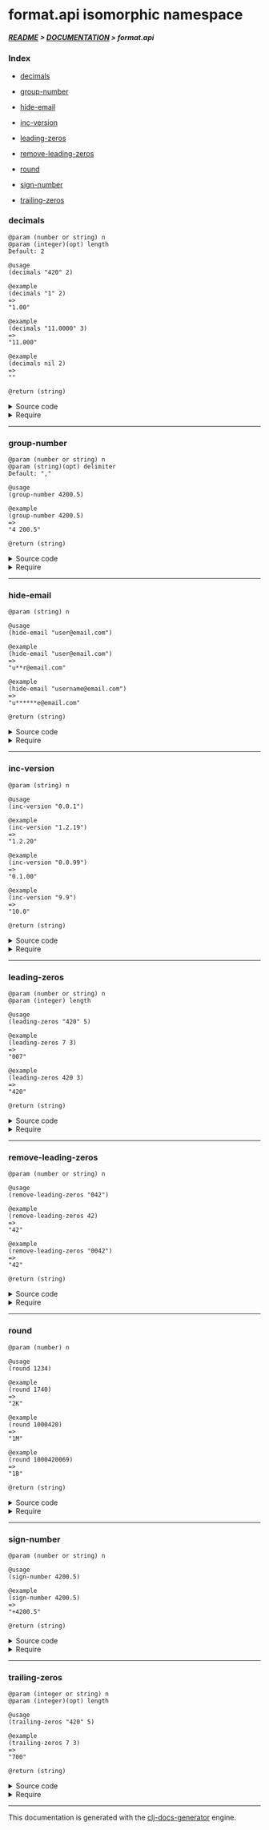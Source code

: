 
# format.api isomorphic namespace

##### [README](../../../README.md) > [DOCUMENTATION](../../COVER.md) > format.api

### Index

- [decimals](#decimals)

- [group-number](#group-number)

- [hide-email](#hide-email)

- [inc-version](#inc-version)

- [leading-zeros](#leading-zeros)

- [remove-leading-zeros](#remove-leading-zeros)

- [round](#round)

- [sign-number](#sign-number)

- [trailing-zeros](#trailing-zeros)

### decimals

```
@param (number or string) n
@param (integer)(opt) length
Default: 2
```

```
@usage
(decimals "420" 2)
```

```
@example
(decimals "1" 2)
=>
"1.00"
```

```
@example
(decimals "11.0000" 3)
=>
"11.000"
```

```
@example
(decimals nil 2)
=>
""
```

```
@return (string)
```

<details>
<summary>Source code</summary>

```
(defn decimals
  ([n]
   (decimals n 2))

  ([n length]
   (let [x     (str   n)
         count (count x)]
        (if            (< count 1) x
            (if-let [separator-index (string/first-dex-of x ".")]
                    (let [diff (- count separator-index length 1)]
                         (cond                               (> diff 0)
                               (subs x 0 (+ separator-index (inc length)))
                               (< diff 0)
                               (str x (trailing-zeros nil (- 0 diff)))
                               (= diff 0) x))
                    (str x "." (trailing-zeros nil length)))))))
```

</details>

<details>
<summary>Require</summary>

```
(ns my-namespace (:require [format.api :refer [decimals]]))

(format.api/decimals ...)
(decimals            ...)
```

</details>

---

### group-number

```
@param (number or string) n
@param (string)(opt) delimiter
Default: ","
```

```
@usage
(group-number 4200.5)
```

```
@example
(group-number 4200.5)
=>
"4 200.5"
```

```
@return (string)
```

<details>
<summary>Source code</summary>

```
(defn group-number
  ([n]
   (group-number n ","))

  ([n delimiter]
   (let [base        (re-find #"\d+" n)
         group-count (quot (count base) 3)
         offset      (-    (count base) (* 3 group-count))]
        (str (string/trim (reduce (fn [result dex]
                                      (let [x (+ offset (* 3 dex))]
                                           (str result delimiter (subs base x (+ x 3)))))
                                  (subs base 0 offset)
                                  (range group-count)))
             (subs n (count base))))))
```

</details>

<details>
<summary>Require</summary>

```
(ns my-namespace (:require [format.api :refer [group-number]]))

(format.api/group-number ...)
(group-number            ...)
```

</details>

---

### hide-email

```
@param (string) n
```

```
@usage
(hide-email "user@email.com")
```

```
@example
(hide-email "user@email.com")
=>
"u**r@email.com"
```

```
@example
(hide-email "username@email.com")
=>
"u******e@email.com"
```

```
@return (string)
```

<details>
<summary>Source code</summary>

```
(defn hide-email
  [n]
  (if-let [user (string/before-first-occurence n "@" {:return? false})]
          (case (count user) 0 (str n)
                             1 (string/cover n "*")
                             2 (string/cover n "*" 1)
                               (string/cover n (string/multiply "*" (-> user count dec dec)) 1))))
```

</details>

<details>
<summary>Require</summary>

```
(ns my-namespace (:require [format.api :refer [hide-email]]))

(format.api/hide-email ...)
(hide-email            ...)
```

</details>

---

### inc-version

```
@param (string) n
```

```
@usage
(inc-version "0.0.1")
```

```
@example
(inc-version "1.2.19")
=>
"1.2.20"
```

```
@example
(inc-version "0.0.99")
=>
"0.1.00"
```

```
@example
(inc-version "9.9")
=>
"10.0"
```

```
@return (string)
```

<details>
<summary>Source code</summary>

```
(defn inc-version
  [n]
  (letfn [
          (implode-f [n separators]
                     (if (vector/nonempty? separators)
                         (implode-f (string/insert-part n "." (last separators))
                                    (vector/remove-last-item separators))
                         (return n)))

          (explode-f [n separators]
                     (if-let [separator (string/first-dex-of n ".")]
                             (explode-f (string/remove-first-occurence n ".")
                                        (conj separators separator))
                             (implode-f
                                        (let [bugfix (remove-leading-zeros n)]
                                             (leading-zeros (mixed/update-whole-number bugfix inc) (count n)))

                                        (if (re-match? n #"^[9]{1,}$")
                                            (vector/->items separators inc)
                                            (param          separators)))))]
         (explode-f n [])))
```

</details>

<details>
<summary>Require</summary>

```
(ns my-namespace (:require [format.api :refer [inc-version]]))

(format.api/inc-version ...)
(inc-version            ...)
```

</details>

---

### leading-zeros

```
@param (number or string) n
@param (integer) length
```

```
@usage
(leading-zeros "420" 5)
```

```
@example
(leading-zeros 7 3)
=>
"007"
```

```
@example
(leading-zeros 420 3)
=>
"420"
```

```
@return (string)
```

<details>
<summary>Source code</summary>

```
(defn leading-zeros
  [n length]
  (loop [x (str n)]
        (if (< (count x) length)
            (recur (str "0" x))
            (return x))))
```

</details>

<details>
<summary>Require</summary>

```
(ns my-namespace (:require [format.api :refer [leading-zeros]]))

(format.api/leading-zeros ...)
(leading-zeros            ...)
```

</details>

---

### remove-leading-zeros

```
@param (number or string) n
```

```
@usage
(remove-leading-zeros "042")
```

```
@example
(remove-leading-zeros 42)
=>
"42"
```

```
@example
(remove-leading-zeros "0042")
=>
"42"
```

```
@return (string)
```

<details>
<summary>Source code</summary>

```
(defn remove-leading-zeros
  [n]
  (letfn [(f [n]
             (if-not (= "0" (-> n first str))
                     (return n)
                     (f (subs n 1))))]
         (-> n str f)))
```

</details>

<details>
<summary>Require</summary>

```
(ns my-namespace (:require [format.api :refer [remove-leading-zeros]]))

(format.api/remove-leading-zeros ...)
(remove-leading-zeros            ...)
```

</details>

---

### round

```
@param (number) n
```

```
@usage
(round 1234)
```

```
@example
(round 1740)
=>
"2K"
```

```
@example
(round 1000420)
=>
"1M"
```

```
@example
(round 1000420069)
=>
"1B"
```

```
@return (string)
```

<details>
<summary>Source code</summary>

```
(defn round
  [n]
  (cond (>= n 1000000000) (str (Math/round (/ n 1000000)) "B")
        (>= n 1000000)    (str (Math/round (/ n 1000000)) "M")
        (>= n 1000)       (str (Math/round (/ n 1000))    "K")
        :return           (str (Math/round n))))
```

</details>

<details>
<summary>Require</summary>

```
(ns my-namespace (:require [format.api :refer [round]]))

(format.api/round ...)
(round            ...)
```

</details>

---

### sign-number

```
@param (number or string) n
```

```
@usage
(sign-number 4200.5)
```

```
@example
(sign-number 4200.5)
=>
"+4200.5"
```

```
@return (string)
```

<details>
<summary>Source code</summary>

```
(defn sign-number
  [n]
  (let [n (str n)]
       (if (= (-> "-"     str)
              (-> n first str))
           (return n)
           (str "+"n))))
```

</details>

<details>
<summary>Require</summary>

```
(ns my-namespace (:require [format.api :refer [sign-number]]))

(format.api/sign-number ...)
(sign-number            ...)
```

</details>

---

### trailing-zeros

```
@param (integer or string) n
@param (integer)(opt) length
```

```
@usage
(trailing-zeros "420" 5)
```

```
@example
(trailing-zeros 7 3)
=>
"700"
```

```
@return (string)
```

<details>
<summary>Source code</summary>

```
(defn trailing-zeros
  [n length]
  (loop [x (str n)]
        (if (< (count x) length)
            (recur (str x "0"))
            (return x))))
```

</details>

<details>
<summary>Require</summary>

```
(ns my-namespace (:require [format.api :refer [trailing-zeros]]))

(format.api/trailing-zeros ...)
(trailing-zeros            ...)
```

</details>

---

This documentation is generated with the [clj-docs-generator](https://github.com/bithandshake/clj-docs-generator) engine.

